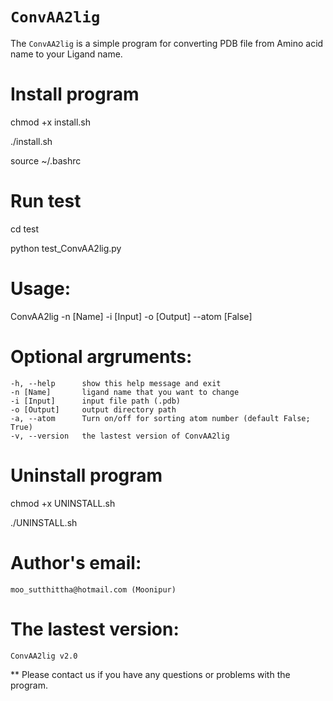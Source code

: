 # `ConvAA2lig`

The `ConvAA2lig` is a simple program for converting PDB file from Amino acid name to your Ligand name.

# Install program
chmod +x install.sh

./install.sh

source ~/.bashrc

# Run test
cd test

python test_ConvAA2lig.py

# Usage: 
ConvAA2lig -n [Name] -i [Input] -o [Output] --atom [False]

# Optional argruments:
    -h, --help      show this help message and exit
    -n [Name]       ligand name that you want to change
    -i [Input]      input file path (.pdb)
    -o [Output]     output directory path
    -a, --atom      Turn on/off for sorting atom number (default False; True)
    -v, --version   the lastest version of ConvAA2lig
    
# Uninstall program
chmod +x UNINSTALL.sh

./UNINSTALL.sh
    
# Author's email:
    moo_sutthittha@hotmail.com (Moonipur)

# The lastest version:
    ConvAA2lig v2.0

** Please contact us if you have any questions or problems with the program.
